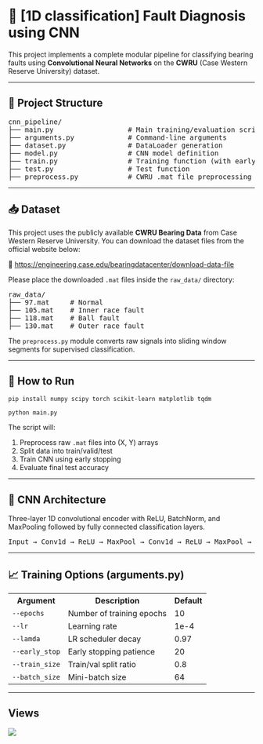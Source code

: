 <h1>🔧 [1D classification] Fault Diagnosis using CNN</h1>

<p>This project implements a complete modular pipeline for classifying bearing faults using <strong>Convolutional Neural Networks</strong> on the <strong>CWRU</strong> (Case Western Reserve University) dataset.</p>

<hr/>

<h2>📁 Project Structure</h2>

<pre>
cnn_pipeline/
├── main.py                  # Main training/evaluation script
├── arguments.py             # Command-line arguments
├── dataset.py               # DataLoader generation
├── model.py                 # CNN model definition
├── train.py                 # Training function (with early stopping)
├── test.py                  # Test function
├── preprocess.py            # CWRU .mat file preprocessing
</pre>

<hr/>

<h2>📥 Dataset</h2>

<p>
This project uses the publicly available <strong>CWRU Bearing Data</strong> from Case Western Reserve University.
You can download the dataset files from the official website below:
</p>

<p>
🔗 <a href="https://engineering.case.edu/bearingdatacenter/download-data-file" target="_blank">
https://engineering.case.edu/bearingdatacenter/download-data-file
</a>
</p>

<p>
Please place the downloaded <code>.mat</code> files inside the <code>raw_data/</code> directory:
</p>

<pre>
raw_data/
├── 97.mat     # Normal
├── 105.mat    # Inner race fault
├── 118.mat    # Ball fault
├── 130.mat    # Outer race fault
</pre>

<p>The <code>preprocess.py</code> module converts raw signals into sliding window segments for supervised classification.</p>

<hr/>

<h2>🚀 How to Run</h2>

<pre><code>pip install numpy scipy torch scikit-learn matplotlib tqdm</code></pre>

<pre><code>python main.py</code></pre>

<p>The script will:</p>
<ol>
  <li>Preprocess raw <code>.mat</code> files into (X, Y) arrays</li>
  <li>Split data into train/valid/test</li>
  <li>Train CNN using early stopping</li>
  <li>Evaluate final test accuracy</li>
</ol>

<hr/>

<h2>🧠 CNN Architecture</h2>

<p>Three-layer 1D convolutional encoder with ReLU, BatchNorm, and MaxPooling followed by fully connected classification layers.</p>

<pre>
Input → Conv1d → ReLU → MaxPool → Conv1d → ReLU → MaxPool → Conv1d → Flatten → FC layer → FC layer → Output
</pre>

<hr/>

<h2>📈 Training Options (arguments.py)</h2>

<table>
  <tr><th>Argument</th><th>Description</th><th>Default</th></tr>
  <tr><td><code>--epochs</code></td><td>Number of training epochs</td><td>10</td></tr>
  <tr><td><code>--lr</code></td><td>Learning rate</td><td>1e-4</td></tr>
  <tr><td><code>--lamda</code></td><td>LR scheduler decay</td><td>0.97</td></tr>
  <tr><td><code>--early_stop</code></td><td>Early stopping patience</td><td>20</td></tr>
  <tr><td><code>--train_size</code></td><td>Train/val split ratio</td><td>0.8</td></tr>
  <tr><td><code>--batch_size</code></td><td>Mini-batch size</td><td>64</td></tr>
</table>

<hr/>

<h2> Views </h2>

![](http://profile-counter.glitch.me/97yong-signal-fault-classification/count.svg)
